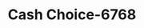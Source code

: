 ---
f_zip-code: 64063
f_state-code: MO
title: Cash Choice-6768
f_phone: 816-228-2884
f_city-only: Summit
f_address: 1607 Se 7th Ter Lees Summit
f_location-unique-id: '6768'
slug: cash-choice-6768
updated-on: '2024-05-30T13:46:58.046Z'
created-on: '2024-05-30T13:36:59.803Z'
published-on: '2024-05-30T13:54:32.469Z'
f_city-state: cms/city/summit-mo.md
f_company: cms/company/cash-choice.md
f_state: cms/state/missouri.md
layout: '[payday-loan].html'
tags: payday-loan
---